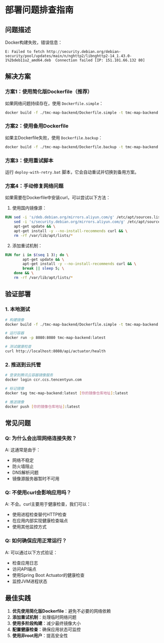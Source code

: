 # 部署问题排查指南

## 问题描述
Docker构建失败，错误信息：
```
E: Failed to fetch http://security.debian.org/debian-security/pool/updates/main/n/nghttp2/libnghttp2-14_1.43.0-1%2bdeb11u2_amd64.deb  Connection failed [IP: 151.101.66.132 80]
```

## 解决方案

### 方案1：使用简化版Dockerfile（推荐）
如果网络问题持续存在，使用 `Dockerfile.simple`：

```bash
docker build -f ./tmc-map-backend/Dockerfile.simple -t tmc-map-backend:latest ./tmc-map-backend
```

### 方案2：使用备用Dockerfile
如果主Dockerfile失败，使用 `Dockerfile.backup`：

```bash
docker build -f ./tmc-map-backend/Dockerfile.backup -t tmc-map-backend:latest ./tmc-map-backend
```

### 方案3：使用重试脚本
运行 `deploy-with-retry.bat` 脚本，它会自动重试并切换到备用方案。

### 方案4：手动修复网络问题
如果需要在Dockerfile中安装curl，可以尝试以下方法：

1. 使用国内镜像源：
```dockerfile
RUN sed -i 's/deb.debian.org/mirrors.aliyun.com/g' /etc/apt/sources.list && \
    sed -i 's/security.debian.org/mirrors.aliyun.com/g' /etc/apt/sources.list && \
    apt-get update && \
    apt-get install -y --no-install-recommends curl && \
    rm -rf /var/lib/apt/lists/*
```

2. 添加重试机制：
```dockerfile
RUN for i in $(seq 1 3); do \
        apt-get update && \
        apt-get install -y --no-install-recommends curl && \
        break || sleep 5; \
    done && \
    rm -rf /var/lib/apt/lists/*
```

## 验证部署

### 1. 本地测试
```bash
# 构建镜像
docker build -f ./tmc-map-backend/Dockerfile.simple -t tmc-map-backend:latest ./tmc-map-backend

# 运行容器
docker run -p 8080:8080 tmc-map-backend:latest

# 测试健康检查
curl http://localhost:8080/api/actuator/health
```

### 2. 推送到云托管
```bash
# 登录到腾讯云容器镜像服务
docker login ccr.ccs.tencentyun.com

# 标记镜像
docker tag tmc-map-backend:latest [你的镜像仓库地址]:latest

# 推送镜像
docker push [你的镜像仓库地址]:latest
```

## 常见问题

### Q: 为什么会出现网络连接失败？
A: 这通常是由于：
- 网络不稳定
- 防火墙阻止
- DNS解析问题
- 镜像源服务器暂时不可用

### Q: 不使用curl会影响应用吗？
A: 不会。curl主要用于健康检查，我们可以：
- 使用进程检查替代HTTP检查
- 在应用内部实现健康检查端点
- 使用其他监控方式

### Q: 如何确保应用正常运行？
A: 可以通过以下方式验证：
- 检查应用日志
- 访问API端点
- 使用Spring Boot Actuator的健康检查
- 监控JVM进程状态

## 最佳实践

1. **优先使用简化版Dockerfile**：避免不必要的网络依赖
2. **添加重试机制**：处理临时网络问题
3. **使用多阶段构建**：减少最终镜像大小
4. **配置健康检查**：确保应用状态可监控
5. **使用非root用户**：提高安全性 